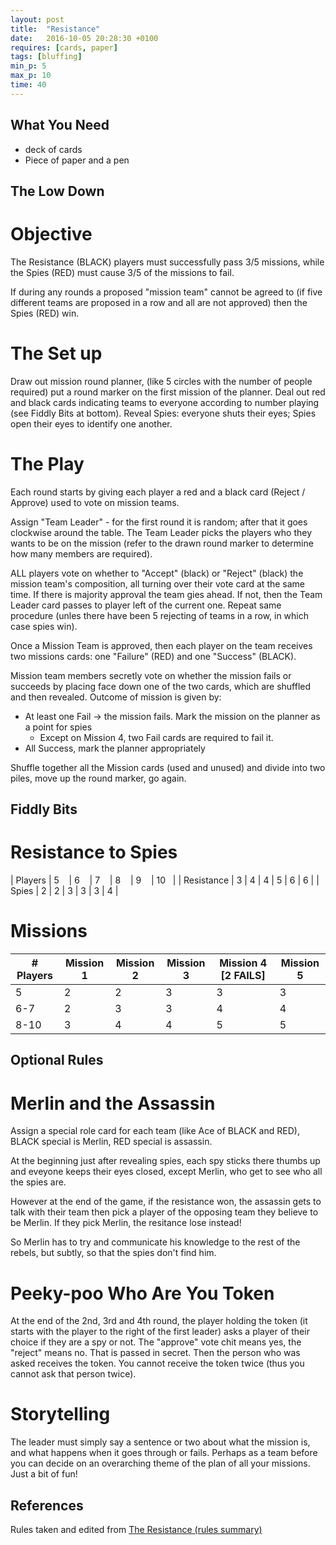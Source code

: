 ```yaml
---
layout: post
title:  "Resistance"
date:   2016-10-05 20:28:30 +0100
requires: [cards, paper]
tags: [bluffing]
min_p: 5
max_p: 10
time: 40
---
```


## What You Need
- deck of cards
- Piece of paper and a pen

## The Low Down

# Objective
The Resistance (BLACK) players must successfully pass 3/5 missions, while the Spies (RED) must cause 3/5 of the missions to fail.

If during any rounds a proposed "mission team" cannot be agreed to (if five different teams are proposed in a row and all are not approved) then the Spies (RED) win.

# The Set up
Draw out mission round planner, (like 5 circles with the number of people required) put a round marker on the first mission of the planner.
Deal out red and black cards indicating teams to everyone according to number playing (see Fiddly Bits at bottom).
Reveal Spies: everyone shuts their eyes; Spies open their eyes to identify one another.  

# The Play
Each round starts by giving each player a red and a black card (Reject / Approve) used to vote on mission teams.  

Assign "Team Leader" - for the first round it is random; after that it goes clockwise around the table. The Team Leader picks the players who they wants to be on the mission (refer to the drawn round marker to determine how many members are required).  

ALL players vote on whether to "Accept" (black) or "Reject" (black) the mission team's composition, all turning over their vote card at the same time. If there is majority approval the team gies ahead. If not, then the Team Leader card passes to player left of the current one. Repeat same procedure (unles there have been 5 rejecting of teams in a row, in which case spies win).

Once a Mission Team is approved, then each player on the team receives two missions cards: one "Failure" (RED) and one "Success" (BLACK).  

Mission team members secretly vote on whether the mission fails or succeeds by placing face down one of the two cards, which are shuffled and then revealed. Outcome of mission is given by:  
+ At least one Fail -> the mission fails. Mark the mission on the planner as a point for spies  
  - Except on Mission 4, two Fail cards are required to fail it.  
+ All Success, mark the planner appropriately  

Shuffle together all the Mission cards (used and unused) and divide into two piles, move up the round marker, go again.  

## Fiddly Bits  

# Resistance to Spies  

|   Players  	| 5 &nbsp;&nbsp;	| 6 &nbsp;&nbsp;	| 7 &nbsp;&nbsp;	| 8 &nbsp;&nbsp;	| 9 &nbsp;&nbsp;	| 10 &nbsp;	|
| Resistance 	| 3 	| 4 	| 4 	| 5 	| 6 	|  6 	|
|    Spies   	| 2 	| 2 	| 3 	| 3 	| 3 	|  4 	|

# Missions  

| # Players | Mission 1 | Mission 2 | Mission 3 | Mission 4 [2 FAILS] | Mission 5 |
|-----------|-----------|-----------|-----------|---------------------|-----------|
| 5         | 2         | 2         | 3         | 3                   | 3         |
| 6-7       | 2         | 3         | 3         | 4                   | 4         |
| 8-10      | 3         | 4         | 4         | 5                   | 5         |

## Optional Rules  

# Merlin and the Assassin  
Assign a special role card for each team (like Ace of BLACK and RED), BLACK special is Merlin, RED special is assassin.  

At the beginning just after revealing spies, each spy sticks there thumbs up and eveyone keeps their eyes closed, except Merlin, who get to see who all the spies are.

However at the end of the game, if the resistance won, the assassin gets to talk with their team then pick a player of the opposing team they believe to be Merlin. If they pick Merlin, the resitance lose instead!

So Merlin has to try and communicate his knowledge to the rest of the rebels, but subtly, so that the spies don't find him.

# Peeky-poo Who Are You Token  
At the end of the 2nd, 3rd and 4th round, the player holding the token (it starts with the player to the right of the first leader) asks a player of their choice if they are a spy or not. The "approve" vote chit means yes, the "reject" means no. That is passed in secret. Then the person who was asked receives the token. You cannot receive the token twice (thus you cannot ask that person twice).

# Storytelling  
The leader must simply say a sentence or two about what the mission is, and what happens when it goes through or fails. Perhaps as a team before you can decide on an overarching theme of the plan of all your missions. Just a bit of fun!

## References  
Rules taken and edited from [The Resistance (rules summary)](https://boardgamegeek.com/filepage/74583/rules-summary-1-page)

